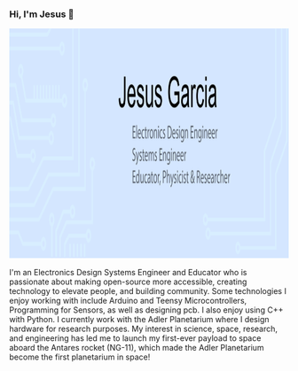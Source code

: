 
### Hi, I'm Jesus 👋

<p><img src="https://github.com/jgarci5968/jgarci5968/blob/main/images/gh-header-image-cropped-01.png?raw=true" alt="" width="1581" height="415" /></p>

<p>I'm an Electronics Design Systems Engineer and Educator who is passionate about making open-source more accessible, creating technology to elevate people, and building community. Some technologies I enjoy working with include Arduino and Teensy Microcontrollers, Programming for Sensors, as well as designing pcb. I also enjoy using C++ with Python. I currently work with the Adler Planetarium where I design hardware for research purposes. My interest in science, space, research, and engineering has led me to launch my first-ever payload to space aboard the Antares rocket (NG-11), which made the Adler Planetarium become the first planetarium in space!&nbsp;</p>
<!--
**jgarci5968/jgarci5968** is a ✨ _special_ ✨ repository because its `README.md` (this file) appears on your GitHub profile.

Here are some ideas to get you started:

- 🔭 I’m currently working on ...
- 🌱 I’m currently learning ...
- 👯 I’m looking to collaborate on ...
- 🤔 I’m looking for help with ...
- 💬 Ask me about ...
- 📫 How to reach me: ...
- 😄 Pronouns: ...
- ⚡ Fun fact: ...
-->
